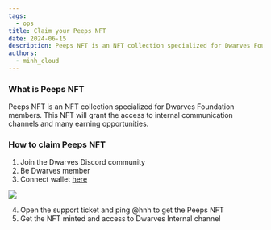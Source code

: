 ```yaml
---
tags:
  - ops
title: Claim your Peeps NFT
date: 2024-06-15
description: Peeps NFT is an NFT collection specialized for Dwarves Foundation members. This post will guide you how to earn a peep NFT. 
authors: 
  - minh_cloud
---
```


### What is Peeps NFT
Peeps NFT is an NFT collection specialized for Dwarves Foundation members. This NFT will grant the access to internal communication channels and many earning opportunities.

### How to claim Peeps NFT
1. Join the Dwarves Discord community
2. Be Dwarves member 
3. Connect wallet [here](https://discord.com/channels/462663954813157376/1006198672486309908/1228176667533508700)
    
![](https://i.postimg.cc/gk33709y/Clean-Shot-2024-06-16-at-22-48-08-2x.png)
    
4. Open the support ticket and ping @hnh to get the Peeps NFT
5. Get the NFT minted and access to Dwarves Internal channel

